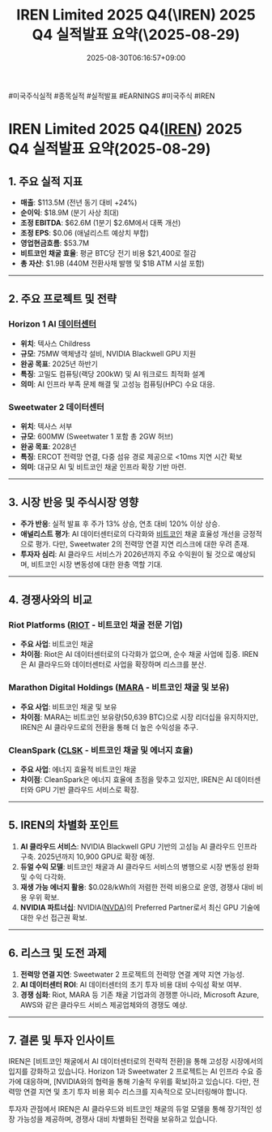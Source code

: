 ﻿---
title: "IREN Limited 2025 Q4(\\IREN) 2025 Q4 실적발표 요약(\\2025-08-29)"
date: 2025-08-30T06:16:57+09:00
lastmod: 2025-08-30T06:16:57+09:00
type: docs
sidebar:
  open: true
weight: 2
---
<div style="display:none">
  <meta property="article:published_time" content="2025-08-29T21:16:57Z" />
  <meta property="article:modified_time" content="2025-08-29T21:16:57Z" />
</div>
#미국주식실적 #종목실적 #실적발표 #EARNINGS #미국주식 #IREN

# IREN Limited 2025 Q4([IREN](/company-analysis/iren/)) 2025 Q4 실적발표 요약(2025-08-29)

## 1. 주요 실적 지표

- **매출**: $113.5M (전년 동기 대비 +24%)
- **순이익**: $18.9M (분기 사상 최대)
- **조정 EBITDA**: $62.6M (1분기 $2.6M에서 대폭 개선)
- **조정 EPS**: $0.06 (애널리스트 예상치 부합)
- **영업현금흐름**: $53.7M
- **비트코인 채굴 효율**: 평균 BTC당 전기 비용 $21,400로 절감
- **총 자산**: $1.9B (440M 전환사채 발행 및 $1B ATM 시설 포함)

---

## 2. 주요 프로젝트 및 전략

### **Horizon 1 AI [데이터센터](/industry-study/데이터센터/)**

- **위치**: 텍사스 Childress
- **규모**: 75MW 액체냉각 설비, NVIDIA Blackwell GPU 지원
- **완공 목표**: 2025년 하반기
- **특징**: 고밀도 컴퓨팅(랙당 200kW) 및 AI 워크로드 최적화 설계
- **의미**: AI 인프라 부족 문제 해결 및 고성능 컴퓨팅(HPC) 수요 대응.

### **Sweetwater 2 데이터센터**

- **위치**: 텍사스 서부
- **규모**: 600MW (Sweetwater 1 포함 총 2GW 허브)
- **완공 목표**: 2028년
- **특징**: ERCOT 전력망 연결, 다중 섬유 경로 제공으로 <10ms 지연 시간 확보
- **의미**: 대규모 AI 및 비트코인 채굴 인프라 확장 기반 마련.

---

## 3. 시장 반응 및 주식시장 영향

- **주가 반응**: 실적 발표 후 주가 13% 상승, 연초 대비 120% 이상 상승.
- **애널리스트 평가**: AI 데이터센터로의 다각화와 [비트코인](/company-analysis/비트코인/) 채굴 효율성 개선을 긍정적으로 평가. 다만, Sweetwater 2의 전력망 연결 지연 리스크에 대한 우려 존재.
- **투자자 심리**: AI 클라우드 서비스가 2026년까지 주요 수익원이 될 것으로 예상되며, 비트코인 시장 변동성에 대한 완충 역할 기대.

---

## 4. 경쟁사와의 비교

### **Riot Platforms ([RIOT](/company-analysis/riot/) - 비트코인 채굴 전문 기업)**

- **주요 사업**: 비트코인 채굴
- **차이점**: Riot은 AI 데이터센터로의 다각화가 없으며, 순수 채굴 사업에 집중. IREN은 AI 클라우드와 데이터센터로 사업을 확장하며 리스크를 분산.

### **Marathon Digital Holdings ([MARA](/company-analysis/mara/) - 비트코인 채굴 및 보유)**

- **주요 사업**: 비트코인 채굴 및 보유
- **차이점**: MARA는 비트코인 보유량(50,639 BTC)으로 시장 리더십을 유지하지만, IREN은 AI 클라우드로의 전환을 통해 더 높은 수익성을 추구.

### **CleanSpark ([CLSK](/company-analysis/clsk/) - 비트코인 채굴 및 에너지 효율)**

- **주요 사업**: 에너지 효율적 비트코인 채굴
- **차이점**: CleanSpark은 에너지 효율에 초점을 맞추고 있지만, IREN은 AI 데이터센터와 GPU 기반 클라우드 서비스로 확장.

---

## 5. IREN의 차별화 포인트

1. **AI 클라우드 서비스**: NVIDIA Blackwell GPU 기반의 고성능 AI 클라우드 인프라 구축. 2025년까지 10,900 GPU로 확장 예정.
2. **듀얼 수익 모델**: 비트코인 채굴과 AI 클라우드 서비스의 병행으로 시장 변동성 완화 및 수익 다각화.
3. **재생 가능 에너지 활용**: $0.028/kWh의 저렴한 전력 비용으로 운영, 경쟁사 대비 비용 우위 확보.
4. **NVIDIA 파트너십**: NVIDIA([NVDA](/company-analysis/nvda/))의 Preferred Partner로서 최신 GPU 기술에 대한 우선 접근권 확보.

---

## 6. 리스크 및 도전 과제

1. **전력망 연결 지연**: Sweetwater 2 프로젝트의 전력망 연결 계약 지연 가능성.
2. **AI 데이터센터 ROI**: AI 데이터센터의 초기 투자 비용 대비 수익성 확보 여부.
3. **경쟁 심화**: Riot, MARA 등 기존 채굴 기업과의 경쟁뿐 아니라, Microsoft Azure, AWS와 같은 클라우드 서비스 제공업체와의 경쟁도 예상.

---

## 7. 결론 및 투자 인사이트

IREN은 [비트코인 채굴에서 AI 데이터센터로의 전략적 전환]을 통해 고성장 시장에서의 입지를 강화하고 있습니다. Horizon 1과 Sweetwater 2 프로젝트는 AI 인프라 수요 증가에 대응하며, [NVIDIA와의 협력을 통해 기술적 우위를 확보]하고 있습니다. 다만, 전력망 연결 지연 및 초기 투자 비용 회수 리스크를 지속적으로 모니터링해야 합니다.  

투자자 관점에서 IREN은 AI 클라우드와 비트코인 채굴의 듀얼 모델을 통해 장기적인 성장 가능성을 제공하며, 경쟁사 대비 차별화된 전략을 보유하고 있습니다.
